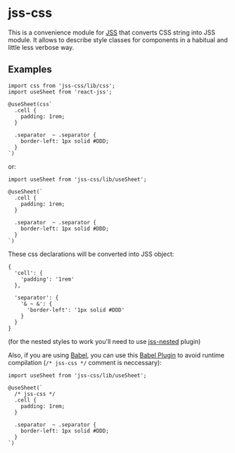 # jss-css

This is a convenience module for [JSS](https://github.com/jsstyles/jss) that converts CSS string into JSS module. It allows to describe style classes for components in a habitual and little less verbose way.

## Examples

```
import css from 'jss-css/lib/css';
import useSheet from 'react-jss';

@useSheet(css`
  .cell {
    padding: 1rem;
  }

  .separator  ~ .separator {
    border-left: 1px solid #DDD;
  }
`)
```

or:

```
import useSheet from 'jss-css/lib/useSheet';

@useSheet(`
  .cell {
    padding: 1rem;
  }

  .separator  ~ .separator {
    border-left: 1px solid #DDD;
  }
`)
```

These css declarations will be converted into JSS object:

```
{
  'cell': {
    'padding': '1rem'
  },
 
  'separator': {
    '& ~ &': {
      'border-left': '1px solid #DDD'
    }
  }
}
```

(for the nested styles to work you'll need to use [jss-nested](https://github.com/jsstyles/jss-nested) plugin)

Also, if you are using [Babel](https://babeljs.io/), you can use this [Babel Plugin](https://github.com/alexkuz/babel-plugin-jss-css) to avoid runtime compilation (`/* jss-css */` comment is neccessary):

```
import useSheet from 'jss-css/lib/useSheet';

@useSheet(`
  /* jss-css */
  .cell {
    padding: 1rem;
  }

  .separator  ~ .separator {
    border-left: 1px solid #DDD;
  }
`)
```

